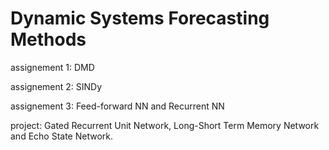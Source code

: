 # Dynamic Systems Forecasting Methods
assignement 1: DMD 

assignement 2: SINDy

assignement 3: Feed-forward NN and Recurrent NN

project: Gated Recurrent Unit Network, Long-Short Term Memory Network and Echo State Network.
